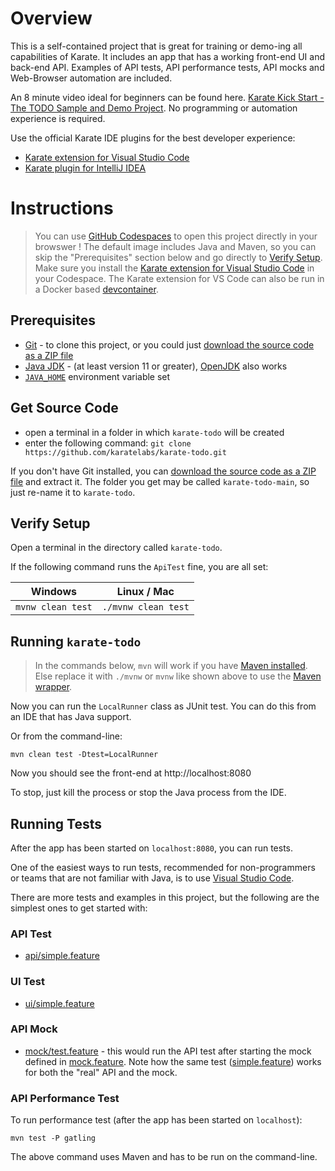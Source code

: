# Overview

This is a self-contained project that is great for training or demo-ing all capabilities of Karate. It includes an app that has a working front-end UI and back-end API. Examples of API tests, API performance tests, API mocks and Web-Browser automation are included.

An 8 minute video ideal for beginners can be found here. [Karate Kick Start - The TODO Sample and Demo Project](https://youtu.be/gDZWgV3OubY). No programming or automation experience is required.

Use the official Karate IDE plugins for the best developer experience:

* [Karate extension for Visual Studio Code](https://marketplace.visualstudio.com/items?itemName=karatelabs.karate)
* [Karate plugin for IntelliJ IDEA](https://plugins.jetbrains.com/plugin/19232-karate)

# Instructions

> You can use [GitHub Codespaces](https://github.com/karatelabs/karate/wiki/Get-Started:-GitHub-Codespaces) to open this project directly in your browswer ! The default image includes Java and Maven, so you can skip the "Prerequisites" section below and go directly to [Verify Setup](#verify-setup). Make sure you install the [Karate extension for Visual Studio Code](https://marketplace.visualstudio.com/items?itemName=karatelabs.karate) in your Codespace. The Karate extension for VS Code can also be run in a Docker based [devcontainer](https://code.visualstudio.com/docs/devcontainers/containers).

## Prerequisites
* [Git](https://git-scm.com/download) - to clone this project, or you could just [download the source code as a ZIP file](https://github.com/karatelabs/karate-todo/archive/refs/heads/main.zip)
* [Java JDK](https://www.oracle.com/java/technologies/downloads) - (at least version 11 or greater), [OpenJDK](https://jdk.java.net/) also works
* [`JAVA_HOME`](https://www.baeldung.com/java-home-on-windows-7-8-10-mac-os-x-linux) environment variable set

## Get Source Code
* open a terminal in a folder in which `karate-todo` will be created
* enter the following command: `git clone https://github.com/karatelabs/karate-todo.git`

If you don't have Git installed, you can [download the source code as a ZIP file](https://github.com/karatelabs/karate-todo/archive/refs/heads/main.zip) and extract it. The folder you get may be called `karate-todo-main`, so just re-name it to `karate-todo`.

## Verify Setup
Open a terminal in the directory called `karate-todo`.

If the following command runs the `ApiTest` fine, you are all set:

| Windows | Linux / Mac |
| ------- | ----------- |
| `mvnw clean test` | `./mvnw clean test` |

## Running `karate-todo`

> In the commands below, `mvn` will work if you have [Maven installed](https://github.com/karatelabs/karate/wiki/Get-Started:-Maven-and-Gradle). Else replace it with `./mvnw` or `mvnw` like shown above to use the [Maven wrapper](https://maven.apache.org/wrapper).

Now you can run the `LocalRunner` class as  JUnit test. You can do this from an IDE that has Java support.

Or from the command-line:

```
mvn clean test -Dtest=LocalRunner
```

Now you should see the front-end at http://localhost:8080

To stop, just kill the process or stop the Java process from the IDE.

## Running Tests
After the app has been started on `localhost:8080`, you can run tests. 

One of the easiest ways to run tests, recommended for non-programmers or teams that are not familiar with Java, is to use [Visual Studio Code](https://github.com/karatelabs/karate/wiki/Get-Started:-Visual-Studio-Code).

There are more tests and examples in this project, but the following are the simplest ones to get started with:

### API Test
* [api/simple.feature](src/test/java/app/api/simple/simple.feature)

### UI Test
* [ui/simple.feature](src/test/java/app/ui/simple/simple.feature)

### API Mock
* [mock/test.feature](src/test/java/app/mock/test.feature) - this would run the API test after starting the mock defined in [mock.feature](src/test/java/app/mock/mock.feature). Note how the same test ([simple.feature](src/test/java/app/api/simple/simple.feature)) works for both the "real" API and the mock.

### API Performance Test
To run performance test (after the app has been started on `localhost`):

```
mvn test -P gatling
```

The above command uses Maven and has to be run on the command-line.